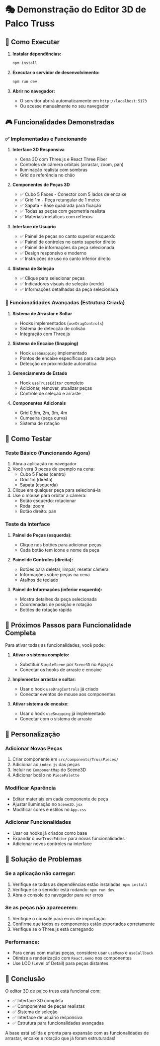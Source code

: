 # 🎭 Demonstração do Editor 3D de Palco Truss

## 🚀 Como Executar

1. **Instalar dependências:**
   ```bash
   npm install
   ```

2. **Executar o servidor de desenvolvimento:**
   ```bash
   npm run dev
   ```

3. **Abrir no navegador:**
   - O servidor abrirá automaticamente em `http://localhost:5173`
   - Ou acesse manualmente no seu navegador

## 🎮 Funcionalidades Demonstradas

### ✅ Implementadas e Funcionando

1. **Interface 3D Responsiva**
   - Cena 3D com Three.js e React Three Fiber
   - Controles de câmera orbitais (arrastar, zoom, pan)
   - Iluminação realista com sombras
   - Grid de referência no chão

2. **Componentes de Peças 3D**
   - ✅ Cubo 5 Faces - Conector com 5 lados de encaixe
   - ✅ Grid 1m - Peça retangular de 1 metro
   - ✅ Sapata - Base quadrada para fixação
   - ✅ Todas as peças com geometria realista
   - ✅ Materiais metálicos com reflexos

3. **Interface de Usuário**
   - ✅ Painel de peças no canto superior esquerdo
   - ✅ Painel de controles no canto superior direito
   - ✅ Painel de informações da peça selecionada
   - ✅ Design responsivo e moderno
   - ✅ Instruções de uso no canto inferior direito

4. **Sistema de Seleção**
   - ✅ Clique para selecionar peças
   - ✅ Indicadores visuais de seleção (verde)
   - ✅ Informações detalhadas da peça selecionada

### 🔧 Funcionalidades Avançadas (Estrutura Criada)

1. **Sistema de Arrastar e Soltar**
   - Hooks implementados (`useDragControls`)
   - Sistema de detecção de colisão
   - Integração com Three.js

2. **Sistema de Encaixe (Snapping)**
   - Hook `useSnapping` implementado
   - Pontos de encaixe específicos para cada peça
   - Detecção de proximidade automática

3. **Gerenciamento de Estado**
   - Hook `useTrussEditor` completo
   - Adicionar, remover, atualizar peças
   - Controle de seleção e arraste

4. **Componentes Adicionais**
   - Grid 0,5m, 2m, 3m, 4m
   - Cumeeira (peça curva)
   - Sistema de rotação

## 🎯 Como Testar

### Teste Básico (Funcionando Agora)
1. Abra a aplicação no navegador
2. Você verá 3 peças de exemplo na cena:
   - Cubo 5 Faces (centro)
   - Grid 1m (direita)
   - Sapata (esquerda)
3. Clique em qualquer peça para selecioná-la
4. Use o mouse para orbitar a câmera:
   - Botão esquerdo: rotacionar
   - Roda: zoom
   - Botão direito: pan

### Teste da Interface
1. **Painel de Peças (esquerda):**
   - Clique nos botões para adicionar peças
   - Cada botão tem ícone e nome da peça

2. **Painel de Controles (direita):**
   - Botões para deletar, limpar, resetar câmera
   - Informações sobre peças na cena
   - Atalhos de teclado

3. **Painel de Informações (inferior esquerdo):**
   - Mostra detalhes da peça selecionada
   - Coordenadas de posição e rotação
   - Botões de rotação rápida

## 🔮 Próximos Passos para Funcionalidade Completa

Para ativar todas as funcionalidades, você pode:

1. **Ativar o sistema completo:**
   - Substituir `SimpleScene` por `Scene3D` no App.jsx
   - Conectar os hooks de arraste e encaixe

2. **Implementar arrastar e soltar:**
   - Usar o hook `useDragControls` já criado
   - Conectar eventos de mouse aos componentes

3. **Ativar sistema de encaixe:**
   - Usar o hook `useSnapping` já implementado
   - Conectar com o sistema de arraste

## 🎨 Personalização

### Adicionar Novas Peças
1. Criar componente em `src/components/TrussPieces/`
2. Adicionar ao `index.js` das peças
3. Incluir no `ComponentMap` do Scene3D
4. Adicionar botão no `PiecePalette`

### Modificar Aparência
- Editar materiais em cada componente de peça
- Ajustar iluminação no `Scene3D.jsx`
- Modificar cores e estilos no `App.css`

### Adicionar Funcionalidades
- Usar os hooks já criados como base
- Expandir o `useTrussEditor` para novas funcionalidades
- Adicionar novos controles na interface

## 🐛 Solução de Problemas

### Se a aplicação não carregar:
1. Verifique se todas as dependências estão instaladas: `npm install`
2. Verifique se o servidor está rodando: `npm run dev`
3. Abra o console do navegador para ver erros

### Se as peças não aparecerem:
1. Verifique o console para erros de importação
2. Confirme que todos os componentes estão exportados corretamente
3. Verifique se o Three.js está carregando

### Performance:
- Para cenas com muitas peças, considere usar `useMemo` e `useCallback`
- Otimize a renderização com `React.memo` nos componentes
- Use LOD (Level of Detail) para peças distantes

## 🎉 Conclusão

O editor 3D de palco truss está funcional com:
- ✅ Interface 3D completa
- ✅ Componentes de peças realistas
- ✅ Sistema de seleção
- ✅ Interface de usuário responsiva
- ✅ Estrutura para funcionalidades avançadas

A base está sólida e pronta para expansão com as funcionalidades de arrastar, encaixe e rotação que já foram estruturadas!

